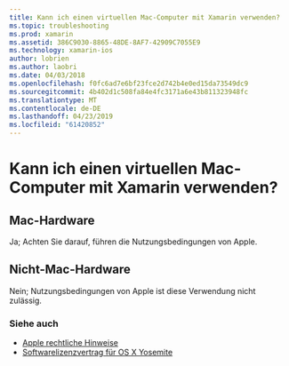 ```yaml
---
title: Kann ich einen virtuellen Mac-Computer mit Xamarin verwenden?
ms.topic: troubleshooting
ms.prod: xamarin
ms.assetid: 386C9030-8865-48DE-8AF7-42909C7055E9
ms.technology: xamarin-ios
author: lobrien
ms.author: laobri
ms.date: 04/03/2018
ms.openlocfilehash: f0fc6ad7e6bf23fce2d742b4e0ed15da73549dc9
ms.sourcegitcommit: 4b402d1c508fa84e4fc3171a6e43b811323948fc
ms.translationtype: MT
ms.contentlocale: de-DE
ms.lasthandoff: 04/23/2019
ms.locfileid: "61420852"
---
```

# <a name="can-i-use-a-mac-vm-with-xamarin"></a>Kann ich einen virtuellen Mac-Computer mit Xamarin verwenden? 

## <a name="mac-hardware"></a>Mac-Hardware
Ja; Achten Sie darauf, führen die Nutzungsbedingungen von Apple.

## <a name="non-mac-hardware"></a>Nicht-Mac-Hardware
Nein; Nutzungsbedingungen von Apple ist diese Verwendung nicht zulässig.

### <a name="see-also"></a>Siehe auch
- [Apple rechtliche Hinweise](https://www.apple.com/legal/)
- [Softwarelizenzvertrag für OS X Yosemite](http://images.apple.com/legal/sla/docs/OSX10103.pdf)
